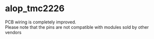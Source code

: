# alop_tmc2226
PCB wiring is completely improved.  
Please note that the pins are not compatible with modules sold by other vendors
